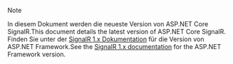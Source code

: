 > [!NOTE]
> <span data-ttu-id="e9019-101">In diesem Dokument werden die neueste Version von ASP.NET Core SignalR.</span><span class="sxs-lookup"><span data-stu-id="e9019-101">This document details the latest version of ASP.NET Core SignalR.</span></span> <span data-ttu-id="e9019-102">Finden Sie unter der [SignalR 1.x Dokumentation](/aspnet/signalr/) für die Version von ASP.NET Framework.</span><span class="sxs-lookup"><span data-stu-id="e9019-102">See the [SignalR 1.x documentation](/aspnet/signalr/) for the ASP.NET Framework version.</span></span>
